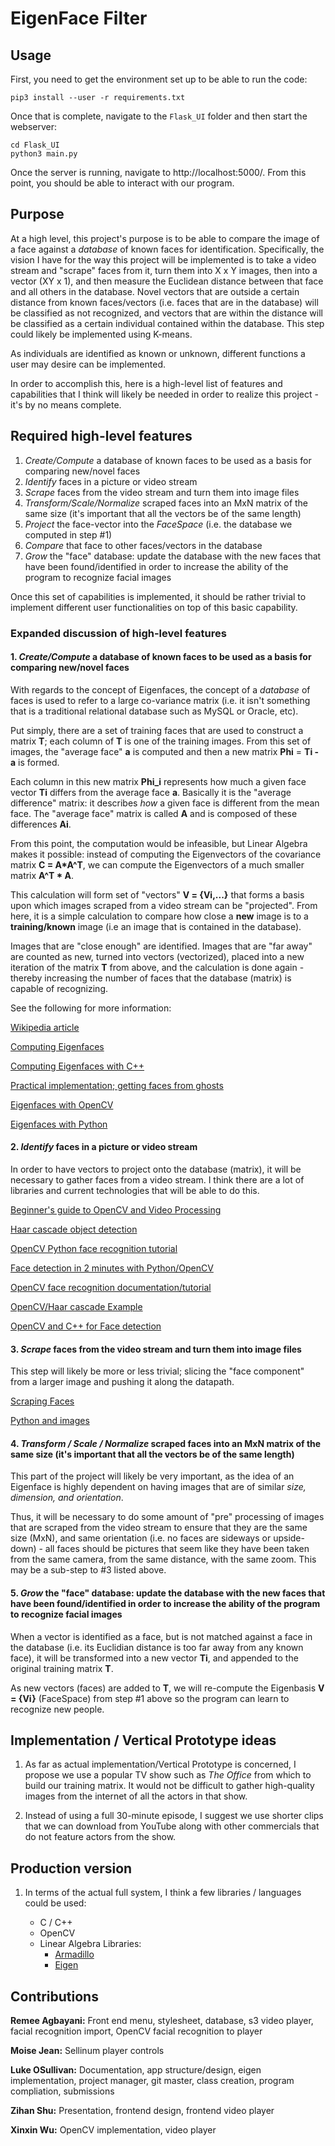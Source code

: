 # **EigenFace Filter**

## **Usage**

First, you need to get the environment set up to be able to run the code:
```
pip3 install --user -r requirements.txt
```

Once that is complete, navigate to the `Flask_UI` folder and then start the webserver:

```
cd Flask_UI
python3 main.py
```
Once the server is running, navigate to http://localhost:5000/. From this point, you should be able to interact with our program.
## **Purpose**

At a high level, this project's purpose is to be able to compare the image of a face against a *database* of known faces for identification. Specifically, the vision I have for the way this project will be implemented is to take a video stream and "scrape" faces from it, turn them into X x Y images, then into a vector (XY x 1), and then measure the Euclidean distance between that face and all others in the database. Novel vectors that are outside a certain distance from known faces/vectors (i.e. faces that are in the database) will be classified as not recognized, and vectors that are within the distance will be classified as a certain individual contained within the database. This step could likely be implemented using K-means.

As individuals are identified as known or unknown, different functions a user may desire can be implemented.

In order to accomplish this, here is a high-level list of features and capabilities that I think will likely be needed in order to realize this project - it's by no means complete.

## **Required high-level features**

1. *Create/Compute* a database of known faces to be used as a basis for comparing new/novel faces
2. *Identify* faces in a picture or video stream
3. *Scrape* faces from the video stream and turn them into image files
4. *Transform/Scale/Normalize* scraped faces into an MxN matrix of the same size (it's important that all the vectors be of the same length)
5. *Project* the face-vector into the *FaceSpace* (i.e. the database we computed in step #1)
6. *Compare* that face to other faces/vectors in the database
7. *Grow* the "face" database: update the database with the new faces that have been found/identified in order to increase the ability of the program to recognize facial images

Once this set of capabilities is implemented, it should be rather trivial to implement different user functionalities on top of this basic capability.

### **Expanded discussion of high-level features**

#### 1. *Create/Compute* a database of known faces to be used as a basis for comparing new/novel faces

With regards to the concept of Eigenfaces, the concept of a *database* of faces is used to refer to a large co-variance matrix (i.e. it isn't something that is a traditional relational database such as MySQL or Oracle, etc).

Put simply, there are a set of training faces that are used to construct a matrix **T**; each column of **T** is one of the training images. From this set of images, the "average face" **a** is computed and then a new matrix **Phi** = **Ti - a** is formed.

Each column in this new matrix **Phi_i** represents how much a given face vector **Ti** differs from the average face **a**. Basically it is the "average difference" matrix: it describes *how* a given face is different from the mean face. The "average face" matrix is called **A** and is composed of these differences **Ai**.

From this point, the computation would be infeasible, but Linear Algebra makes it possible: instead of computing the Eigenvectors of the covariance matrix **C = A*A^T**, we can compute the Eigenvectors of a much smaller matrix **A^T * A**. 

This calculation will form set of "vectors" **V = {Vi,...}** that forms a basis upon which images scraped from a video stream can be "projected". From here, it is a simple calculation to compare how close a **new** image is to a **training/known** image (i.e an image that is contained in the database).

Images that are "close enough" are identified. Images that are "far away" are counted as new, turned into vectors (vectorized), placed into a new iteration of the matrix **T** from above, and the calculation is done again - thereby increasing the number of faces that the database (matrix) is capable of recognizing.

See the following for more information:

[Wikipedia article](https://en.wikipedia.org/wiki/Eigenface)

[Computing Eigenfaces](http://www.scholarpedia.org/article/Eigenfaces)

[Computing Eigenfaces with C++](https://eigen.tuxfamily.org/dox/classEigen_1_1EigenSolver.html)

[Practical implementation; getting faces from ghosts](https://towardsdatascience.com/eigenfaces-recovering-humans-from-ghosts-17606c328184)

[Eigenfaces with OpenCV](https://www.learnopencv.com/eigenface-using-opencv-c-python/)

[Eigenfaces with Python](https://pythonmachinelearning.pro/face-recognition-with-eigenfaces/)

#### 2. *Identify* faces in a picture or video stream

In order to have vectors to project onto the database (matrix), it will be necessary to gather faces from a video stream. I think there are a lot of libraries and current technologies that will be able to do this.

[Beginner's guide to OpenCV and Video Processing](https://medium.com/@Ralabs/the-beginners-guide-for-video-processing-with-opencv-aa744ec04abb)

[Haar cascade object detection](https://docs.opencv.org/3.4/db/d28/tutorial_cascade_classifier.html)

[OpenCV Python face recognition tutorial](https://www.pyimagesearch.com/2018/09/24/opencv-face-recognition/)

[Face detection in 2 minutes with Python/OpenCV](https://towardsdatascience.com/face-detection-in-2-minutes-using-opencv-python-90f89d7c0f81)

[OpenCV face recognition documentation/tutorial](https://docs.opencv.org/2.4/modules/contrib/doc/facerec/facerec_tutorial.html)

[OpenCV/Haar cascade Example](http://opencv-tutorials-hub.blogspot.com/2016/03/how-to-do-real-time-face-detection-using-haar-cascade.html)

[OpenCV and C++ for Face detection](https://www.geeksforgeeks.org/opencv-c-program-face-detection/)

#### 3. *Scrape* faces from the video stream and turn them into image files

This step will likely be more or less trivial; slicing the "face component" from a larger image and pushing it along the datapath.

[Scraping Faces](https://www.codementor.io/@shashwatjain661/how-detect-faces-using-opencv-and-python-c-nwyssng68)

[Python and images](https://www.pythonforengineers.com/image-and-video-processing-in-python/)

#### 4. *Transform / Scale / Normalize* scraped faces into an MxN matrix of the same size (it's important that all the vectors be of the same length)

This part of the project will likely be very important, as the idea of an Eigenface is highly dependent on having images that are of similar *size, dimension, and orientation*.

Thus, it will be necessary to do some amount of "pre" processing of images that are scraped from the video stream to ensure that they are the same size (MxN), and same orientation (i.e. no faces are sideways or upside-down) - all faces should be pictures that seem like they have been taken from the same camera, from the same distance, with the same zoom. This may be a sub-step to #3 listed above.

#### 5. *Grow* the "face" database: update the database with the new faces that have been found/identified in order to increase the ability of the program to recognize facial images

When a vector is identified as a face, but is not matched against a face in the database (i.e. its Euclidian distance is too far away from any known face), it will be transformed into a new vector **Ti**, and appended to the original training matrix **T**.

As new vectors (faces) are added to **T**, we will re-compute the Eigenbasis **V = {Vi}** (FaceSpace) from step #1 above so the program can learn to recognize new people.

## **Implementation / Vertical Prototype ideas**

1. As far as actual implementation/Vertical Prototype is concerned, I propose we use a popular TV show such as *The Office* from which to build our training matrix. It would not be difficult to gather high-quality images from the internet of all the actors in that show.
   
2. Instead of using a full 30-minute episode, I suggest we use shorter clips that we can download from YouTube along with other commercials that do not feature actors from the show.

## **Production version**

1. In terms of the actual full system, I think a few libraries / languages could be used:

   * C / C++
   * OpenCV
   * Linear Algebra Libraries:
     * [Armadillo](http://arma.sourceforge.net/)
     * [Eigen](http://eigen.tuxfamily.org/index.php?title=Main_Page)
     
 ## **Contributions**
**Remee Agbayani:** Front end menu, stylesheet, database, s3 video player, facial recognition import, OpenCV facial recognition to player

**Moise Jean:** Sellinum player controls

**Luke OSullivan:** Documentation, app structure/design, eigen implementation, project manager, git master, class creation, program compliation, submissions

**Zihan Shu:** Presentation, frontend design, frontend video player

**Xinxin Wu:** OpenCV implementation, video player
